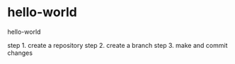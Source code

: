 # hello-world
hello-world

step 1. create a repository
step 2. create a branch
step 3. make and commit changes
